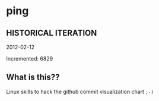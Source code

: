 # ping

## HISTORICAL ITERATION
2012-02-12

Incremented: 6829

## What is this?? 
Linux skills to hack the github commit visualization chart `;-)`
